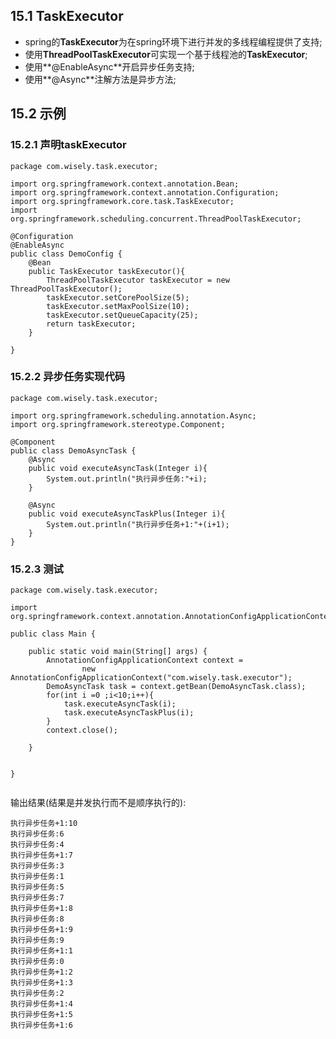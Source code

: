 ## 15.1 TaskExecutor
- spring的**TaskExecutor**为在spring环境下进行并发的多线程编程提供了支持;
- 使用**ThreadPoolTaskExecutor**可实现一个基于线程池的**TaskExecutor**;
- 使用**@EnableAsync**开启异步任务支持;
- 使用**@Async**注解方法是异步方法;

## 15.2 示例
### 15.2.1 声明taskExecutor
```
package com.wisely.task.executor;

import org.springframework.context.annotation.Bean;
import org.springframework.context.annotation.Configuration;
import org.springframework.core.task.TaskExecutor;
import org.springframework.scheduling.concurrent.ThreadPoolTaskExecutor;

@Configuration
@EnableAsync
public class DemoConfig {
	@Bean
	public TaskExecutor taskExecutor(){
		ThreadPoolTaskExecutor taskExecutor = new ThreadPoolTaskExecutor();
		taskExecutor.setCorePoolSize(5);
		taskExecutor.setMaxPoolSize(10);
		taskExecutor.setQueueCapacity(25);
		return taskExecutor;
	}

}

```

### 15.2.2 异步任务实现代码
```
package com.wisely.task.executor;

import org.springframework.scheduling.annotation.Async;
import org.springframework.stereotype.Component;

@Component
public class DemoAsyncTask {
	@Async
	public void executeAsyncTask(Integer i){
		System.out.println("执行异步任务:"+i);
	}

	@Async
	public void executeAsyncTaskPlus(Integer i){
		System.out.println("执行异步任务+1:"+(i+1);
	}
}

```

### 15.2.3 测试
```
package com.wisely.task.executor;

import org.springframework.context.annotation.AnnotationConfigApplicationContext;

public class Main {

	public static void main(String[] args) {
		AnnotationConfigApplicationContext context =
				new AnnotationConfigApplicationContext("com.wisely.task.executor");
		DemoAsyncTask task = context.getBean(DemoAsyncTask.class);
		for(int i =0 ;i<10;i++){
			task.executeAsyncTask(i);
			task.executeAsyncTaskPlus(i);
		}
		context.close();

	}


}


```

输出结果(结果是并发执行而不是顺序执行的):
```
执行异步任务+1:10
执行异步任务:6
执行异步任务:4
执行异步任务+1:7
执行异步任务:3
执行异步任务:1
执行异步任务:5
执行异步任务:7
执行异步任务+1:8
执行异步任务:8
执行异步任务+1:9
执行异步任务:9
执行异步任务+1:1
执行异步任务:0
执行异步任务+1:2
执行异步任务+1:3
执行异步任务:2
执行异步任务+1:4
执行异步任务+1:5
执行异步任务+1:6
```